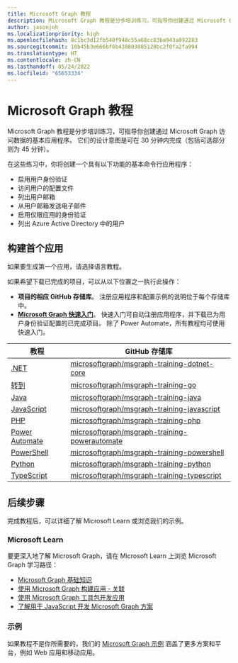 ```yaml
---
title: Microsoft Graph 教程
description: Microsoft Graph 教程是分步培训练习，可指导你创建通过 Microsoft Graph 访问数据的基本应用程序。
author: jasonjoh
ms.localizationpriority: high
ms.openlocfilehash: 8c1bc3d12fb540f948c55a68cc83ba943a092283
ms.sourcegitcommit: 10b45b3e666bf6b438803885128bc2f0fa2fa994
ms.translationtype: HT
ms.contentlocale: zh-CN
ms.lasthandoff: 05/24/2022
ms.locfileid: "65653334"
---
```

# <a name="microsoft-graph-tutorials"></a>Microsoft Graph 教程

Microsoft Graph 教程是分步培训练习，可指导你创建通过 Microsoft Graph 访问数据的基本应用程序。 它们的设计意图是可在 30 分钟内完成（包括可选部分则为 45 分钟）。

在这些练习中，你将创建一个具有以下功能的基本命令行应用程序：

- 启用用户身份验证
- 访问用户的配置文件
- 列出用户邮箱
- 从用户邮箱发送电子邮件
- 启用仅限应用的身份验证
- 列出 Azure Active Directory 中的用户

## <a name="build-your-first-app"></a>构建首个应用

如果要生成第一个应用，请选择语言教程。

如果希望下载已完成的项目，可以从以下位置之一执行此操作：

- **项目的相应 GitHub 存储库**。 注册应用程序和配置示例的说明位于每个存储库中。
- **[Microsoft Graph 快速入门](https://developer.microsoft.com/graph/quick-start)**。 快速入门可自动注册应用程序，并下载已为用户身份验证配置的已完成项目。 除了 Power Automate，所有教程均可使用快速入门。

| 教程 | GitHub 存储库 |
|----------|-------------------|
| [.NET](/graph/tutorials/dotnet) | [microsoftgraph/msgraph-training-dotnet-core](https://github.com/microsoftgraph/msgraph-training-dotnet-core) |
| [转到](/graph/tutorials/go) | [microsoftgraph/msgraph-training-go](https://github.com/microsoftgraph/msgraph-training-go) |
| [Java](/graph/tutorials/java) | [microsoftgraph/msgraph-training-java](https://github.com/microsoftgraph/msgraph-training-java) |
| [JavaScript](/graph/tutorials/javascript) | [microsoftgraph/msgraph-training-javascript](https://github.com/microsoftgraph/msgraph-training-javascript) |
| [PHP](/graph/tutorials/php) | [microsoftgraph/msgraph-training-php](https://github.com/microsoftgraph/msgraph-training-php) |
| [Power Automate](/graph/tutorials/power-automate) | [microsoftgraph/msgraph-training-powerautomate](https://github.com/microsoftgraph/msgraph-training-powerautomate) |
| [PowerShell](/graph/tutorials/powershell) | [microsoftgraph/msgraph-training-powershell](https://github.com/microsoftgraph/msgraph-training-powershell) |
| [Python](/graph/tutorials/python) | [microsoftgraph/msgraph-training-python](https://github.com/microsoftgraph/msgraph-training-python) |
| [TypeScript](/graph/tutorials/typescript) | [microsoftgraph/msgraph-training-typescript](https://github.com/microsoftgraph/msgraph-training-typescript) |


## <a name="next-steps"></a>后续步骤

完成教程后，可以详细了解 Microsoft Learn 或浏览我们的示例。

### <a name="microsoft-learn"></a>Microsoft Learn

要更深入地了解 Microsoft Graph，请在 Microsoft Learn 上浏览 Microsoft Graph 学习路径：

- [Microsoft Graph 基础知识](/learn/paths/m365-msgraph-fundamentals)
- [使用 Microsoft Graph 构建应用 - 关联](/learn/paths/m365-msgraph-associate)
- [使用 Microsoft Graph 工具包开发应用](/learn/paths/m365-msgraph-toolkit)
- [了解用于 JavaScript 开发 Microsoft Graph 方案](/learn/paths/m365-msgraph-scenarios)

### <a name="samples"></a>示例

如果教程不是你所需要的，我们的 [Microsoft Graph 示例](/samples/browse/?products=ms-graph) 涵盖了更多方案和平台，例如 Web 应用和移动应用。
